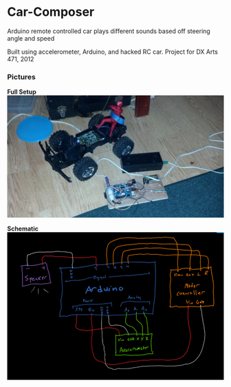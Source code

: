 # Car-Composer
Arduino remote controlled car plays different sounds based off steering angle and speed

Built using accelerometer, Arduino, and hacked RC car. Project for DX Arts 471, 2012

### Pictures
**Full Setup**
![alt text](https://github.com/jake-g/Car-Composer/blob/master/pics/IMG_20131213_144601_822.jpg?raw=true "Setup")

**Schematic**
![alt text](https://github.com/jake-g/Car-Composer/blob/master/pics/Schematic.png?raw=true "Schematic")
